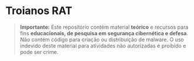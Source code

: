# Troianos RAT
> **Importante:** Este repositório contém material **teórico** e recursos para fins **educacionais, de pesquisa em segurança cibernética e defesa**. Não contém código para criação ou distribuição de malware. O uso indevido deste material para atividades não autorizadas é proibido e pode ser crime.
